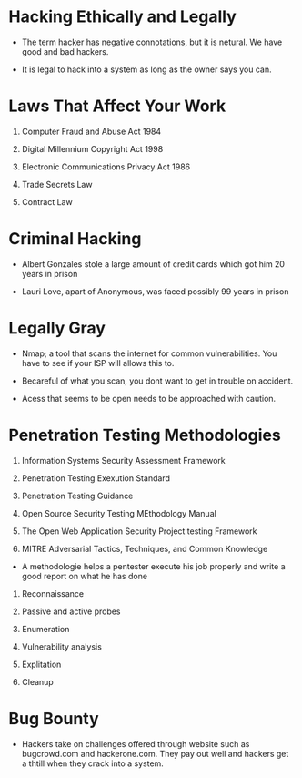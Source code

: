 # Hacking Ethically and Legally
* The term hacker has negative connotations, but it is netural. We have good and bad hackers.

* It is legal to hack into a system as long as the owner says you can.

# Laws That Affect Your Work 
1. Computer Fraud and Abuse Act 1984

2. Digital Millennium Copyright Act 1998

3. Electronic Communications Privacy Act 1986

4. Trade Secrets Law

5. Contract Law

# Criminal Hacking
* Albert Gonzales stole a large amount of credit cards which got him 20 years in prison 

* Lauri Love, apart of Anonymous, was faced possibly 99 years in prison

# Legally Gray
* Nmap; a tool that scans the internet for common vulnerabilities. You have to see if your ISP will allows this to. 

* Becareful of what you scan, you dont want to get in trouble on accident. 

* Acess that seems to be open needs to be approached with caution. 

# Penetration Testing Methodologies
1. Information Systems Security Assessment Framework

2. Penetration Testing Exexution Standard

3. Penetration Testing Guidance

4. Open Source Security Testing MEthodology Manual

5. The Open Web Application Security Project testing Framework

5. MITRE Adversarial Tactics, Techniques, and Common Knowledge

* A methodologie helps a pentester execute his job properly and write a good report on what he has done

1. Reconnaissance 

2. Passive and active probes

3. Enumeration 

4. Vulnerability analysis

5. Explitation 

6. Cleanup

# Bug Bounty 
* Hackers take on challenges offered through website such as bugcrowd.com and hackerone.com. They pay out well and hackers get a thtill when they crack into a system.


















